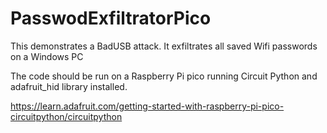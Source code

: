 # PasswodExfiltratorPico

This demonstrates a BadUSB attack. It exfiltrates all saved Wifi passwords on a Windows PC

The code should be run on a Raspberry Pi pico running Circuit Python and adafruit_hid library installed.

https://learn.adafruit.com/getting-started-with-raspberry-pi-pico-circuitpython/circuitpython


